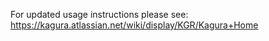 For updated usage instructions please see:
https://kagura.atlassian.net/wiki/display/KGR/Kagura+Home